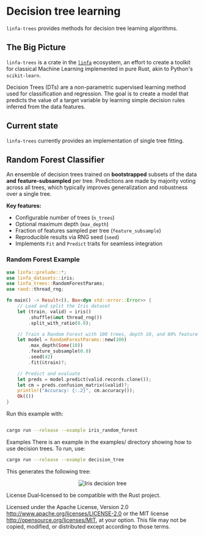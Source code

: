 # Decision tree learning

`linfa-trees` provides methods for decision tree learning algorithms.

## The Big Picture

`linfa-trees` is a crate in the [`linfa`](https://crates.io/crates/linfa) ecosystem, an effort to create a toolkit for classical Machine Learning implemented in pure Rust, akin to Python's `scikit-learn`.

Decision Trees (DTs) are a non-parametric supervised learning method used for classification and regression. The goal is to create a model that predicts the value of a target variable by learning simple decision rules inferred from the data features.

## Current state

`linfa-trees` currently provides an implementation of single tree fitting.

## Random Forest Classifier

An ensemble of decision trees trained on **bootstrapped** subsets of the data **and** **feature-subsampled** per tree. Predictions are made by majority voting across all trees, which typically improves generalization and robustness over a single tree.

**Key features:**
- Configurable number of trees (`n_trees`)
- Optional maximum depth (`max_depth`)
- Fraction of features sampled per tree (`feature_subsample`)
- Reproducible results via RNG seed (`seed`)
- Implements `Fit` and `Predict` traits for seamless integration

### Random Forest Example

```rust
use linfa::prelude::*;
use linfa_datasets::iris;
use linfa_trees::RandomForestParams;
use rand::thread_rng;

fn main() -> Result<(), Box<dyn std::error::Error>> {
    // Load and split the Iris dataset
    let (train, valid) = iris()
        .shuffle(&mut thread_rng())
        .split_with_ratio(0.8);

    // Train a Random Forest with 100 trees, depth 10, and 80% feature sampling
    let model = RandomForestParams::new(100)
        .max_depth(Some(10))
        .feature_subsample(0.8)
        .seed(42)
        .fit(&train)?;

    // Predict and evaluate
    let preds = model.predict(valid.records.clone());
    let cm = preds.confusion_matrix(&valid)?;
    println!("Accuracy: {:.2}", cm.accuracy());
    Ok(())
}
```

Run this example with:

```bash

cargo run --release --example iris_random_forest
```
Examples
There is an example in the examples/ directory showing how to use decision trees. To run, use:

```bash
cargo run --release --example decision_tree
```

This generates the following tree:

<p align="center"> <img src="./iris-decisiontree.svg" alt="Iris decision tree"> </p>
License
Dual‐licensed to be compatible with the Rust project.

Licensed under the Apache License, Version 2.0 http://www.apache.org/licenses/LICENSE-2.0 or the MIT license http://opensource.org/licenses/MIT, at your option. This file may not be copied, modified, or distributed except according to those terms.

